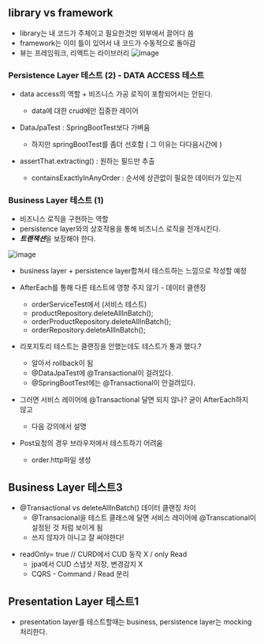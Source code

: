 ## library vs framework

+ library는 내 코드가 주체이고 필요한것만 외부에서 끌어다 씀
+ framework는 이미 틀이 있어서 내 코드가 수동적으로 돌아감
+ 뷰는 프레임워크, 리액트는 라이브러리
![image](https://github.com/HyangKeunChoi/TIL-Today-I-Learned-/assets/49984996/7134ea50-19c7-4fc6-a3f7-5704d3a77fc1)

### Persistence Layer 테스트 (2) - DATA ACCESS 테스트
+ data access의 역할 + 비즈니스 가공 로직이 포함되어서는 안된다.
  - data에 대한 crud에만 집중한 레이어

+ DataJpaTest : SpringBootTest보다 가벼움
  - 하지만 springBootTest를 좀더 선호함 ( 그 이유는 다다음시간에 )
 
+ assertThat.extracting() : 원하는 필드만 추출
  - containsExactlyInAnyOrder : 순서에 상관없이 필요한 데이터가 있는지
 
### Business Layer 테스트 (1)
+ 비즈니스 로직을 구현하는 역할
+ persistence layer와의 상호작용을 통해 비즈니스 로직을 전개시킨다.
+ ***트랜잭션***을 보장해야 한다.

![image](https://github.com/HyangKeunChoi/TIL-Today-I-Learned-/assets/49984996/ad568728-6650-4dc4-81f5-ae8c43f6357b)

+ business layer + persistence layer합쳐서 테스트하는 느낌으로 작성할 예정

+ AfterEach를 통해 다른 테스트에 영향 주지 않기 - 데이터 클랜징
  - orderServiceTest에서 (서비스 테스트)
  - productRepository.deleteAllInBatch();
  - orderProductRepository.deleteAllInBatch();
  - orderRepository.deleteAllInBatch();
 
+ 리포지토리 테스트는 클랜징을 안했는데도 테스트가 통과 했다.?
  - 알아서 rollback이 됨
  - @DataJpaTest에 @Transactional이 걸려있다.
  - @SpringBootTest에는 @Transactional이 안걸려있다.
 
+ 그러면 서비스 레이어에 @Transactional 달면 되지 않나? 굳이 AfterEach하지 않고
  - 다음 강의에서 설명
 
+ Post요청의 경우 브라우저에서 테스트하기 어려움
  - order.http파일 생성
 
## Business  Layer 테스트3

+ @Transactional vs deleteAllInBatch() 데이터 클랜징 차이
  - @Transacional을 테스트 클래스에 달면 서비스 레이어에 @Transcational이 설정된 것 처럼 보이게 됨
  - 쓰지 않자가 아니고 잘 써야한다!

- readOnly= true // CURD에서 CUD 동작 X / only Read
  - jpa에서 CUD 스냅샷 저장, 변경감지 X
  - CQRS - Command / Read 분리

## Presentation Layer 테스트1
+ presentation  layer를 테스트할때는 business, persistence layer는 mocking 처리한다.


